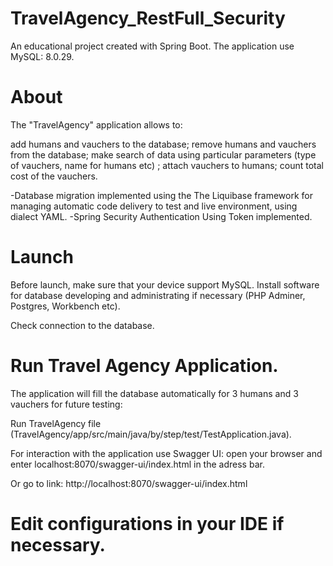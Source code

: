 # TravelAgency_RestFull_Security

An educational project created with Spring Boot. The application use MySQL: 8.0.29.

# About
The "TravelAgency" application allows to:

add humans and vauchers to the database; remove humans and vauchers from the database; make search of data using particular parameters (type of vauchers, name for humans etc) ; attach vauchers to humans; count total cost of the vauchers.

-Database migration implemented using the The Liquibase framework 
for managing automatic code delivery to  test and live environment, using dialect YAML.
-Spring Security Authentication Using Token implemented.

# Launch
Before launch, make sure that your device support MySQL. Install software for database developing and administrating if necessary (PHP Adminer, Postgres, Workbench etc).

Check connection to the database.

# Run Travel Agency Application.
The application will fill the database automatically for 3 humans and 3 vauchers for future testing:

Run TravelAgency file (TravelAgency/app/src/main/java/by/step/test/TestApplication.java).

For interaction with the application use Swagger UI: open your browser and enter localhost:8070/swagger-ui/index.html in the adress bar.

Or go to link: http://localhost:8070/swagger-ui/index.html

# Edit configurations in your IDE if necessary.
